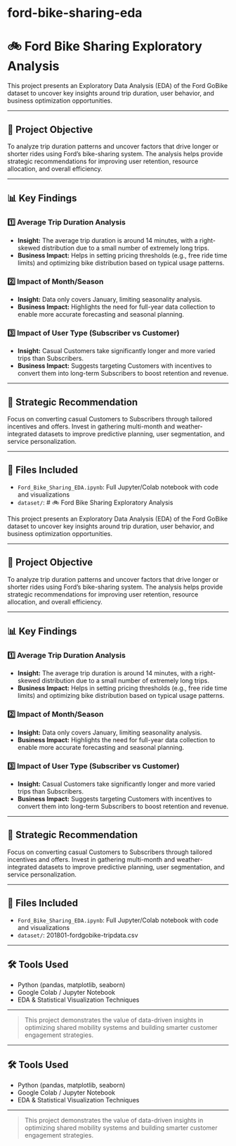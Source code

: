 # ford-bike-sharing-eda
# 🚲 Ford Bike Sharing Exploratory Analysis

This project presents an Exploratory Data Analysis (EDA) of the Ford GoBike dataset to uncover key insights around trip duration, user behavior, and business optimization opportunities.

---

## 🎯 Project Objective

To analyze trip duration patterns and uncover factors that drive longer or shorter rides using Ford’s bike-sharing system. The analysis helps provide strategic recommendations for improving user retention, resource allocation, and overall efficiency.

---

## 📊 Key Findings

### 1️⃣ Average Trip Duration Analysis
- **Insight:** The average trip duration is around 14 minutes, with a right-skewed distribution due to a small number of extremely long trips.
- **Business Impact:** Helps in setting pricing thresholds (e.g., free ride time limits) and optimizing bike distribution based on typical usage patterns.

### 2️⃣ Impact of Month/Season
- **Insight:** Data only covers January, limiting seasonality analysis.
- **Business Impact:** Highlights the need for full-year data collection to enable more accurate forecasting and seasonal planning.

### 3️⃣ Impact of User Type (Subscriber vs Customer)
- **Insight:** Casual Customers take significantly longer and more varied trips than Subscribers.
- **Business Impact:** Suggests targeting Customers with incentives to convert them into long-term Subscribers to boost retention and revenue.

---

## 📌 Strategic Recommendation

Focus on converting casual Customers to Subscribers through tailored incentives and offers. Invest in gathering multi-month and weather-integrated datasets to improve predictive planning, user segmentation, and service personalization.

---

## 📁 Files Included

- `Ford_Bike_Sharing_EDA.ipynb`: Full Jupyter/Colab notebook with code and visualizations
- `dataset/`: # 🚲 Ford Bike Sharing Exploratory Analysis

This project presents an Exploratory Data Analysis (EDA) of the Ford GoBike dataset to uncover key insights around trip duration, user behavior, and business optimization opportunities.

---

## 🎯 Project Objective

To analyze trip duration patterns and uncover factors that drive longer or shorter rides using Ford’s bike-sharing system. The analysis helps provide strategic recommendations for improving user retention, resource allocation, and overall efficiency.

---

## 📊 Key Findings

### 1️⃣ Average Trip Duration Analysis
- **Insight:** The average trip duration is around 14 minutes, with a right-skewed distribution due to a small number of extremely long trips.
- **Business Impact:** Helps in setting pricing thresholds (e.g., free ride time limits) and optimizing bike distribution based on typical usage patterns.

### 2️⃣ Impact of Month/Season
- **Insight:** Data only covers January, limiting seasonality analysis.
- **Business Impact:** Highlights the need for full-year data collection to enable more accurate forecasting and seasonal planning.

### 3️⃣ Impact of User Type (Subscriber vs Customer)
- **Insight:** Casual Customers take significantly longer and more varied trips than Subscribers.
- **Business Impact:** Suggests targeting Customers with incentives to convert them into long-term Subscribers to boost retention and revenue.

---

## 📌 Strategic Recommendation

Focus on converting casual Customers to Subscribers through tailored incentives and offers. Invest in gathering multi-month and weather-integrated datasets to improve predictive planning, user segmentation, and service personalization.

---

## 📁 Files Included

- `Ford_Bike_Sharing_EDA.ipynb`: Full Jupyter/Colab notebook with code and visualizations
- `dataset/`: 201801-fordgobike-tripdata.csv

---

## 🛠 Tools Used

- Python (pandas, matplotlib, seaborn)
- Google Colab / Jupyter Notebook
- EDA & Statistical Visualization Techniques

---

> This project demonstrates the value of data-driven insights in optimizing shared mobility systems and building smarter customer engagement strategies.


---

## 🛠 Tools Used

- Python (pandas, matplotlib, seaborn)
- Google Colab / Jupyter Notebook
- EDA & Statistical Visualization Techniques

---

> This project demonstrates the value of data-driven insights in optimizing shared mobility systems and building smarter customer engagement strategies.
